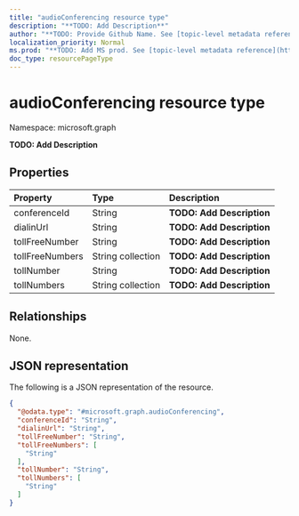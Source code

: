 ```yaml
---
title: "audioConferencing resource type"
description: "**TODO: Add Description**"
author: "**TODO: Provide Github Name. See [topic-level metadata reference](https://msgo.azurewebsites.net/add/document/guidelines/metadata.html#topic-level-metadata)**"
localization_priority: Normal
ms.prod: "**TODO: Add MS prod. See [topic-level metadata reference](https://msgo.azurewebsites.net/add/document/guidelines/metadata.html#topic-level-metadata)**"
doc_type: resourcePageType
---
```


# audioConferencing resource type

Namespace: microsoft.graph



**TODO: Add Description**

## Properties
|Property|Type|Description|
|:---|:---|:---|
|conferenceId|String|**TODO: Add Description**|
|dialinUrl|String|**TODO: Add Description**|
|tollFreeNumber|String|**TODO: Add Description**|
|tollFreeNumbers|String collection|**TODO: Add Description**|
|tollNumber|String|**TODO: Add Description**|
|tollNumbers|String collection|**TODO: Add Description**|

## Relationships
None.

## JSON representation
The following is a JSON representation of the resource.
<!-- {
  "blockType": "resource",
  "@odata.type": "microsoft.graph.audioConferencing"
}
-->
``` json
{
  "@odata.type": "#microsoft.graph.audioConferencing",
  "conferenceId": "String",
  "dialinUrl": "String",
  "tollFreeNumber": "String",
  "tollFreeNumbers": [
    "String"
  ],
  "tollNumber": "String",
  "tollNumbers": [
    "String"
  ]
}
```

